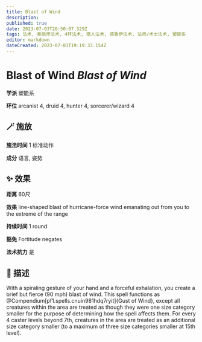 ```yaml
---
title: Blast of Wind
description: 
published: true
date: 2023-07-03T20:50:07.529Z
tags: 法术, 奥能师法术, 4环法术, 猎人法术, 德鲁伊法术, 法师/术士法术, 塑能系
editor: markdown
dateCreated: 2023-07-03T19:19:33.154Z
---
```


# **Blast of Wind** *Blast of Wind*

**学派** 塑能系 

**环位** arcanist 4, druid 4, hunter 4, sorcerer/wizard 4

## 🪄 施放

**施法时间** 1 标准动作

**成分** 语言, 姿势

## ✨ 效果  

**距离** 60尺 

**效果** line-shaped blast of hurricane-force wind emanating out from you to the extreme of the range 

**持续时间** 1 round 

**豁免** Fortitude negates

**法术抗力** 是

## 📖 描述

With a spiraling gesture of your hand and a forceful exhalation, you create a brief but fierce (90 mph) blast of wind. This spell functions as @Compendium[pf1.spells.cnuin981hdq7ryit]{Gust of Wind}, except all creatures within the area are treated as though they were one size category smaller for the purpose of determining how the spell affects them. For every 4 caster levels beyond 7th, creatures in the area are treated as an additional size category smaller (to a maximum of three size categories smaller at 15th level).
    